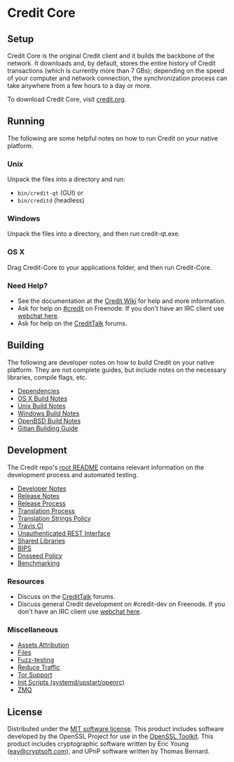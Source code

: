 Credit Core
=============

Setup
---------------------
Credit Core is the original Credit client and it builds the backbone of the network. It downloads and, by default, stores the entire history of Credit transactions (which is currently more than 7 GBs); depending on the speed of your computer and network connection, the synchronization process can take anywhere from a few hours to a day or more.

To download Credit Core, visit [credit.org](https://credit.org).

Running
---------------------
The following are some helpful notes on how to run Credit on your native platform.

### Unix

Unpack the files into a directory and run:

- `bin/credit-qt` (GUI) or
- `bin/creditd` (headless)

### Windows

Unpack the files into a directory, and then run credit-qt.exe.

### OS X

Drag Credit-Core to your applications folder, and then run Credit-Core.

### Need Help?

* See the documentation at the [Credit Wiki](https://credit.info/)
for help and more information.
* Ask for help on [#credit](http://webchat.freenode.net?channels=credit) on Freenode. If you don't have an IRC client use [webchat here](http://webchat.freenode.net?channels=credit).
* Ask for help on the [CreditTalk](https://credittalk.io/) forums.

Building
---------------------
The following are developer notes on how to build Credit on your native platform. They are not complete guides, but include notes on the necessary libraries, compile flags, etc.

- [Dependencies](dependencies.md)
- [OS X Build Notes](build-osx.md)
- [Unix Build Notes](build-unix.md)
- [Windows Build Notes](build-windows.md)
- [OpenBSD Build Notes](build-openbsd.md)
- [Gitian Building Guide](gitian-building.md)

Development
---------------------
The Credit repo's [root README](/README.md) contains relevant information on the development process and automated testing.

- [Developer Notes](developer-notes.md)
- [Release Notes](release-notes.md)
- [Release Process](release-process.md)
- [Translation Process](translation_process.md)
- [Translation Strings Policy](translation_strings_policy.md)
- [Travis CI](travis-ci.md)
- [Unauthenticated REST Interface](REST-interface.md)
- [Shared Libraries](shared-libraries.md)
- [BIPS](bips.md)
- [Dnsseed Policy](dnsseed-policy.md)
- [Benchmarking](benchmarking.md)

### Resources
* Discuss on the [CreditTalk](https://credittalk.io/) forums.
* Discuss general Credit development on #credit-dev on Freenode. If you don't have an IRC client use [webchat here](http://webchat.freenode.net/?channels=credit-dev).

### Miscellaneous
- [Assets Attribution](assets-attribution.md)
- [Files](files.md)
- [Fuzz-testing](fuzzing.md)
- [Reduce Traffic](reduce-traffic.md)
- [Tor Support](tor.md)
- [Init Scripts (systemd/upstart/openrc)](init.md)
- [ZMQ](zmq.md)

License
---------------------
Distributed under the [MIT software license](/COPYING).
This product includes software developed by the OpenSSL Project for use in the [OpenSSL Toolkit](https://www.openssl.org/). This product includes
cryptographic software written by Eric Young ([eay@cryptsoft.com](mailto:eay@cryptsoft.com)), and UPnP software written by Thomas Bernard.
